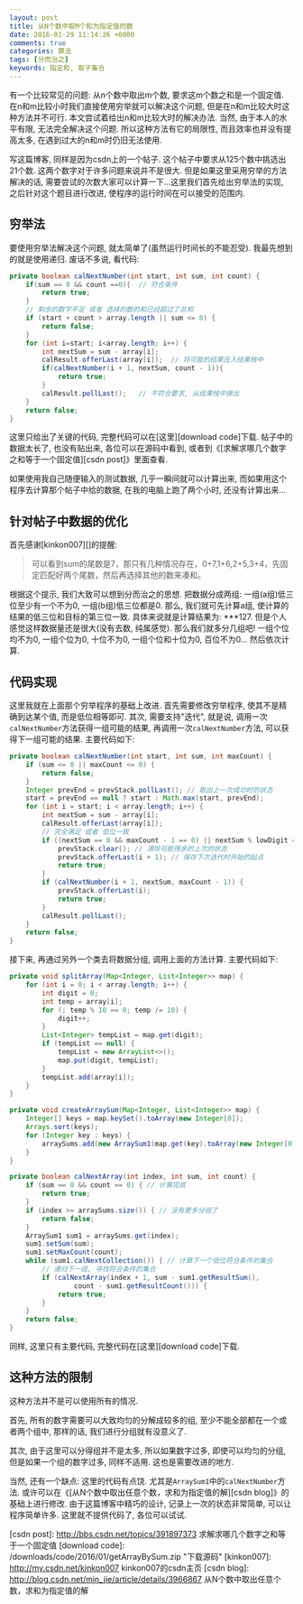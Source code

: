 ```yaml
---
layout: post
title: 从N个数中取M个和为指定值的数
date: 2016-01-29 11:14:26 +0800
comments: true
categories: 算法
tags: [分而治之]
keywords: 指定和, 取子集合
---
```


有一个比较常见的问题: 从n个数中取出m个数, 要求这m个数之和是一个固定值. 在n和m比较小时我们直接使用穷举就可以解决这个问题, 但是在n和m比较大时这种方法并不可行. 本文尝试着给出n和m比较大时的解决办法. 当然, 由于本人的水平有限, 无法完全解决这个问题. 所以这种方法有它的局限性, 而且效率也并没有提高太多, 在遇到过大的n和m时仍旧无法使用.

写这篇博客, 同样是因为csdn上的一个帖子. 这个帖子中要求从125个数中挑选出21个数. 这两个数字对于许多问题来说并不是很大. 但是如果这里采用穷举的方法解决的话, 需要尝试的次数大家可以计算一下...这里我们首先给出穷举法的实现, 之后针对这个题目进行改进, 使程序的运行时间在可以接受的范围内.

<!--more-->

## 穷举法
要使用穷举法解决这个问题, 就太简单了(虽然运行时间长的不能忍受). 我最先想到的就是使用递归. 废话不多说, 看代码:
```java ArraySum.java
private boolean calNextNumber(int start, int sum, int count) {
    if(sum == 0 && count ==0){  // 符合条件
        return true;
    }
    // 剩余的数字不足 或者 选择的数的和已经超过了总和
    if (start + count > array.length || sum <= 0) {
        return false;
    }
    for (int i=start; i<array.length; i++) {
        int nextSum = sum - array[i];
        calResult.offerLast(array[i]);  // 将可能的结果压入结果栈中
        if(calNextNumber(i + 1, nextSum, count - 1)){
            return true;
        }
        calResult.pollLast();   // 不符合要求, 从结果栈中弹出
    }
    return false;
}
```
这里只给出了关键的代码, 完整代码可以在[这里][download code]下载. 帖子中的数据太长了, 也没有贴出来, 各位可以在源码中看到, 或者到《[求解求哪几个数字之和等于一个固定值][csdn post]》里面查看.

如果使用我自己随便输入的测试数据, 几乎一瞬间就可以计算出来, 而如果用这个程序去计算那个帖子中给的数据, 在我的电脑上跑了两个小时, 还没有计算出来...

## 针对帖子中数据的优化
首先感谢[kinkon007][]的提醒: 
> 可以看到sum的尾数是7，那只有几种情况存在，0+7,1+6,2+5,3+4，先固定匹配好两个尾数，然后再选择其他的数来凑和。

根据这个提示, 我们大致可以想到分而治之的思想. 把数据分成两组:  一组(a组)低三位至少有一个不为0, 一组(b组)低三位都是0. 那么, 我们就可先计算a组, 使计算的结果的低三位和目标的第三位一致. 具体来说就是计算结果为: \*\*\*127. 但是个人感觉这样数据量还是很大(没有去数, 纯属感觉). 那么我们就多分几组吧! 一组个位均不为0, 一组个位为0, 十位不为0, 一组个位和十位为0, 百位不为0...
然后依次计算.

## 代码实现
这里我就在上面那个穷举程序的基础上改进. 首先需要修改穷举程序, 使其不是精确到达某个值, 而是低位相等即可.
其次, 需要支持"迭代", 就是说, 调用一次`calNextNumber`方法获得一组可能的结果, 再调用一次`calNextNumber`方法, 可以获得下一组可能的结果. 主要代码如下:
```java ArraySum1.java 
private boolean calNextNumber(int start, int sum, int maxCount) {
    if (sum <= 0 || maxCount <= 0) {
        return false;
    }
    Integer prevEnd = prevStack.pollLast(); // 取出上一次成功时的状态
    start = prevEnd == null ? start : Math.max(start, prevEnd);
    for (int i = start; i < array.length; i++) {
        int nextSum = sum - array[i];
        calResult.offerLast(array[i]);
        // 完全满足 或者 低位一致
        if ((nextSum == 0 && maxCount - 1 == 0) || nextSum % lowDigit == 0) {
            prevStack.clear(); // 清除可能残余的上次的状态
            prevStack.offerLast(i + 1); // 保存下次迭代时开始的起点
            return true;
        }
        if (calNextNumber(i + 1, nextSum, maxCount - 1)) {
            prevStack.offerLast(i);
            return true;
        }
        calResult.pollLast();
    }
    return false;
}
```
接下来, 再通过另外一个类去将数据分组, 调用上面的方法计算. 主要代码如下:
```java ArraySum2.java
private void splitArray(Map<Integer, List<Integer>> map) {
    for (int i = 0; i < array.length; i++) {
        int digit = 0;
        int temp = array[i];
        for (; temp % 10 == 0; temp /= 10) {
            digit++;
        }
        List<Integer> tempList = map.get(digit);
        if (tempList == null) {
            tempList = new ArrayList<>();
            map.put(digit, tempList);
        }
        tempList.add(array[i]);
    }
}

private void createArraySum(Map<Integer, List<Integer>> map) {
    Integer[] keys = map.keySet().toArray(new Integer[0]);
    Arrays.sort(keys);
    for (Integer key : keys) {
        arraySums.add(new ArraySum1(map.get(key).toArray(new Integer[0]), 0, 0, (int) Math.pow(10, key + 1)));
    }
}

private boolean calNextArray(int index, int sum, int count) {
    if (sum == 0 && count == 0) { // 计算完成
        return true;
    }
    if (index >= arraySums.size()) { // 没有更多分组了
        return false;
    }
    ArraySum1 sum1 = arraySums.get(index);
    sum1.setSum(sum);
    sum1.setMaxCount(count);
    while (sum1.calNextCollection()) { // 计算下一个低位符合条件的集合
        // 递归下一组, 寻找符合条件的集合
        if (calNextArray(index + 1, sum - sum1.getResultSum(),
                count - sum1.getResultCount())) {
            return true;
        }
    }
    return false;
}
```
同样, 这里只有主要代码, 完整代码在[这里][download code]下载.

## 这种方法的限制
这种方法并不是可以使用所有的情况. 

首先, 所有的数字需要可以大致均匀的分解成较多的组, 至少不能全部都在一个或者两个组中, 那样的话, 我们进行分组就有没意义了. 

其次, 由于这里可以分得组并不是太多, 所以如果数字过多, 即使可以均匀的分组, 但是如果一个组的数字过多, 同样不适用. 这也是需要改进的地方. 

当然, 还有一个缺点: 这里的代码有点饶. 尤其是`ArraySum1`中的`calNextNumber`方法. 或许可以在《[从N个数中取出任意个数，求和为指定值的解][csdn blog]》的基础上进行修改. 由于这篇博客中精巧的设计, 记录上一次的状态非常简单, 可以让程序简单许多. 这里就不提供代码了, 各位可以试试.

[csdn post]: http://bbs.csdn.net/topics/391897373 求解求哪几个数字之和等于一个固定值
[download code]: /downloads/code/2016/01/getArrayBySum.zip "下载源码"
[kinkon007]: http://my.csdn.net/kinkon007 kinkon007的csdn主页
[csdn blog]: http://blog.csdn.net/min_jie/article/details/3966867 从N个数中取出任意个数，求和为指定值的解
